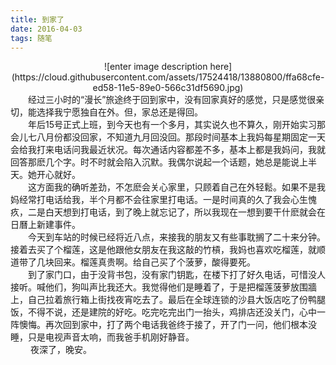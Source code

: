 ```yaml
---
title: 到家了
date: 2016-04-03
tags: 随笔
---
```

<center>![enter image description here](https://cloud.githubusercontent.com/assets/17524418/13880800/ffa68cfe-ed58-11e5-89e0-566c31df5690.jpg)</center>
　　经过三小时的“漫长”旅途终于回到家中，没有回家真好的感觉，只是感觉很亲切，能选择我宁愿独自在外。但，家总还是得回。</br><!--more-->
　　年后15号正式上班，到今天也有一个多月，其实说久也不算久，刚开始实习那会儿七八月份都没回家，不知道九月回没回。那段时间基本上我妈每星期固定一天会给我打来电话问我最近状况。每次通话内容都差不多，基本上都是我妈问，我就回答那麽几个字。时不时就会陷入沉默。我偶尔说起一个话题，她总是能说上半天。她开心就好。</br>
　　这方面我的确听差劲，不怎麽会关心家里，只顾着自己在外轻鬆。如果不是我妈经常打电话给我，半个月都不会往家里打电话。一是时间真的久了我会心生愧疚，二是白天想到打电话，到了晚上就忘记了，所以我现在一想到要干什麽就会在日曆上新建事件。</br>
　　今天到车站的时候已经将近八点，来接我的朋友又有些事耽搁了二十来分钟。接着去买了个榴莲，这是他跟他女朋友在我这敲的竹槓，我妈也喜欢吃榴莲，就顺道带了几块回来。榴莲真贵啊。给自己买了个菠萝，酸得要死。</br>
　　到了家门口，由于没背书包，没有家门钥匙，在楼下打了好久电话，可惜没人接听。喊他们，狗叫声比我还大。我觉得他们是睡着了，于是把榴莲菠萝放围牆上，自己拉着旅行箱上街找夜宵吃去了。最后在全球连锁的沙县大饭店吃了份鸭腿饭，不得不说，还是建院的好吃。吃完吃完出门一抬头，鸡排店还没关门，心中一阵懊悔。再次回到家中，打了两个电话我爸终于接了，开了门一问，他们根本没睡，只是电视声音太响，而我爸手机刚好静音。</br>
　　  夜深了，晚安。

